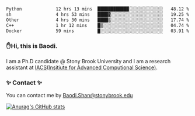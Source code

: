 <!--START_SECTION:waka-->

```txt
Python             12 hrs 13 mins  ████████████░░░░░░░░░░░░░   48.12 %
sh                 4 hrs 53 mins   ████▓░░░░░░░░░░░░░░░░░░░░   19.25 %
Other              4 hrs 30 mins   ████▒░░░░░░░░░░░░░░░░░░░░   17.74 %
C++                1 hr 12 mins    █▒░░░░░░░░░░░░░░░░░░░░░░░   04.74 %
Docker             59 mins         █░░░░░░░░░░░░░░░░░░░░░░░░   03.91 %
```

<!--END_SECTION:waka-->

### ✋Hi, this is Baodi. 

I am a Ph.D candidate @ Stony Brook University and I am a research assistant at [IACS(Insitiute for Advanced Computional Science)](https://iacs.stonybrook.edu/).

### ✨ Contact ✨

You can contact me by [Baodi.Shan@stonybrook.edu](mailto:Baodi.Shan@stonybrook.edu)

[![Anurag's GitHub stats](https://github-readme-stats.vercel.app/api?username=lwshanbd&theme=jolly&show_icons=true&count_private=true&include_all_commits=true)](https://github.com/anuraghazra/github-readme-stats)



<!--
**lwshanbd/lwshanbd** is a ✨ _special_ ✨ repository because its `README.md` (this file) appears on your GitHub profile.

Here are some ideas to get you started:

- 🔭 I’m currently working on ...
- 🌱 I’m currently learning ...
- 👯 I’m looking to collaborate on ...
- 🤔 I’m looking for help with ...
- 💬 Ask me about ...
- 📫 How to reach me: ...
- 😄 Pronouns: ...
- ⚡ Fun fact: ...
-->
